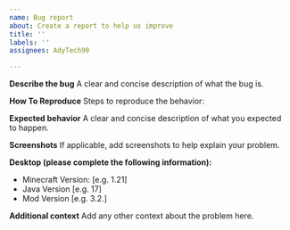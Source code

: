 ```yaml
---
name: Bug report
about: Create a report to help us improve
title: ''
labels: ''
assignees: AdyTech99

---
```


**Describe the bug**
A clear and concise description of what the bug is.

**How To Reproduce**
Steps to reproduce the behavior:

**Expected behavior**
A clear and concise description of what you expected to happen.

**Screenshots**
If applicable, add screenshots to help explain your problem.

**Desktop (please complete the following information):**
 - Minecraft Version: [e.g. 1.21]
 - Java Version [e.g. 17]
 - Mod Version [e.g. 3.2.]

**Additional context**
Add any other context about the problem here.
